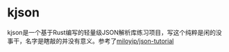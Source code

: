 # kjson

kjson是一个基于Rust编写的轻量级JSON解析库练习项目，写这个纯粹是闲的没事干，名字是瞎敲的并没有意义。参考了[miloyip/json-tutorial](https://github.com/miloyip/json-tutorial)

